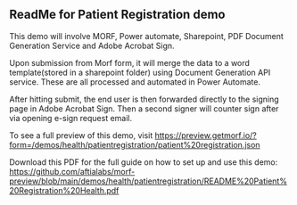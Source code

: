 ## ReadMe for Patient Registration demo

This demo will involve MORF, Power automate, Sharepoint, PDF Document Generation Service and Adobe Acrobat Sign.

Upon submission from Morf form, it will merge the data to a word template(stored in a sharepoint folder) using Document Generation API service. These are all processed and automated in Power Automate. 

After hitting submit, the end user is then forwarded directly to the signing page in Adobe Acrobat Sign. Then a second signer will counter sign after via opening e-sign request email. 

To see a full preview of this demo, visit https://preview.getmorf.io/?form=/demos/health/patientregistration/patient%20registration.json

Download this PDF for the full guide on how to set up and use this demo: https://github.com/aftialabs/morf-preview/blob/main/demos/health/patientregistration/README%20Patient%20Registration%20Health.pdf
